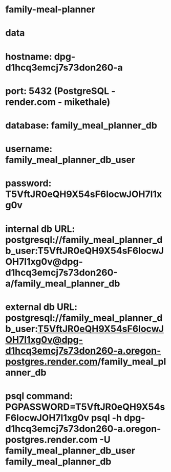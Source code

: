 # family-meal-planner

# data
# hostname: dpg-d1hcq3emcj7s73don260-a
# port: 5432 (PostgreSQL - render.com - mikethale)
# database: family_meal_planner_db
# username: family_meal_planner_db_user
# password: T5VftJR0eQH9X54sF6locwJOH7l1xg0v
# internal db URL: postgresql://family_meal_planner_db_user:T5VftJR0eQH9X54sF6locwJOH7l1xg0v@dpg-d1hcq3emcj7s73don260-a/family_meal_planner_db
# external db URL: postgresql://family_meal_planner_db_user:T5VftJR0eQH9X54sF6locwJOH7l1xg0v@dpg-d1hcq3emcj7s73don260-a.oregon-postgres.render.com/family_meal_planner_db
# psql command: PGPASSWORD=T5VftJR0eQH9X54sF6locwJOH7l1xg0v psql -h dpg-d1hcq3emcj7s73don260-a.oregon-postgres.render.com -U family_meal_planner_db_user family_meal_planner_db
